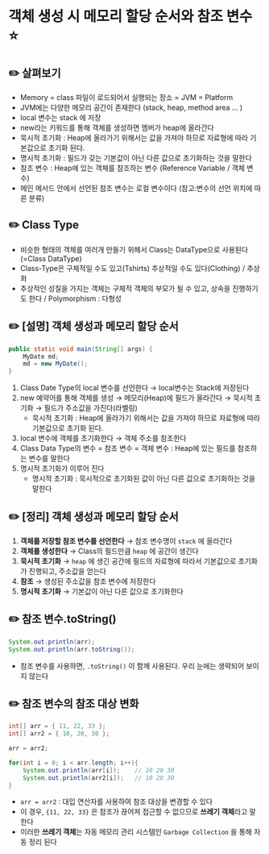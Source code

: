 # 객체 생성 시 메모리 할당 순서와 참조 변수⭐️

## ✏️  살펴보기

- Memory = class 파일이 로드되어서 실행되는 장소 = JVM = Platform
- JVM에는 다양한 메모리 공간이 존재한다 (stack, heap, method area ... )
- local 변수는 stack 에 저장
- new라는 키워드를 통해 객체를 생성하면 멤버가 heap에 올라간다
- 묵시적 초기화 : Heap에 올라가기 위해서는 값을 가져야 하므로 자료형에 따라 기본값으로 초기화 된다.
- 명시적 초기화 : 필드가 갖는 기본값이 아닌 다른 값으로 초기화하는 것을 말한다
- 참조 변수 : Heap에 있는 객체를 참조하는 변수 (Reference Variable / 객체 변수)
- 메인 메서드 안에서 선언된 참조 변수는 로컬 변수이다 (참고:변수의 선언 위치에 따른 분류)

## ✏️  Class Type

- 비슷한 형태의 객체를 여러개 만들기 위해서 Class는 DataType으로 사용된다 (=Class DataType)
- Class-Type은 구체적일 수도 있고(Tshirts) 추상적일 수도 있다(Clothing) / 추상화
- 추상적인 성질을 가지는 객체는 구체적 객체의 부모가 될 수 있고, 상속을 진행하기도 한다 / Polymorphism : 다형성

## ✏️  [설명] 객체 생성과 메모리 할당 순서

```java
public static void main(String[] args) {
	MyDate md;          
	md = new MyDate();  
}
```

1. Class Date Type의 local 변수를 선언한다 → local변수는 Stack에 저장된다
2. new 예약어를 통해 객체를 생성 → 메모리(Heap)에 필드가 올라간다 → 묵시적 초기화 → 필드가 주소값을 가진다(라벨링)
    - 묵시적 초기화 : Heap에 올라가기 위해서는 값을 가져야 하므로 자료형에 따라 기본값으로 초기화 된다.
3. local 변수에 객체를 초기화한다 → 객체 주소를 참조한다
4. Class Data Type의 변수 = 참조 변수 = 객체 변수 : Heap에 있는 필드를 참조하는 변수를 말한다
5. 명시적 초기화가 이루어 진다
    - 명시적 초기화 : 묵시적으로 초기화된 값이 아닌 다른 값으로 초기화하는 것을 말한다

## ✏️  [정리] 객체 생성과 메모리 할당 순서

1. **객체를 저장할 참조 변수를 선언한다** → 참조 변수명이 `stack` 에 올라간다
2. **객체를 생성한다** → Class의 필드만큼 `heap` 에 공간이 생긴다
3. **묵시적 초기화** → `heap` 에 생긴 공간에 필드의 자료형에 따라서 기본값으로 초기화가 진행되고, 주소값을 얻는다
4. **참조** → 생성된 주소값을 참조 변수에 저장한다
5. **명시적 초기화** → 기본값이 아닌 다른 값으로 초기화한다

## ✏️  참조 변수.toString()

```java
System.out.println(arr);
System.out.println(arr.toString());
```

- 참조 변수를 사용하면, `.toString()` 이 함께 사용된다. 우리 눈에는 생략되어 보이지 않는다

## ✏️  참조 변수의 참조 대상 변화

```java
int[] arr = { 11, 22, 33 };
int[] arr2 = { 10, 20, 30 };

arr = arr2;

for(int i = 0; i < arr.length; i++){
	System.out.println(arr[i]);    // 10 20 30
	System.out.println(arr2[i]);   // 10 20 30
}
```

- `arr = arr2` : 대입 연산자를 사용하여 참조 대상을 변경할 수 있다
- 이 경우, `{11, 22, 33}` 은 참조가 끊어져 접근할 수 없으므로 **쓰레기 객체**라고 말한다
- 이러한 **쓰레기 객체**는 자동 메모리 관리 시스템인 `Garbage Collection` 을 통해 자동 정리 된다